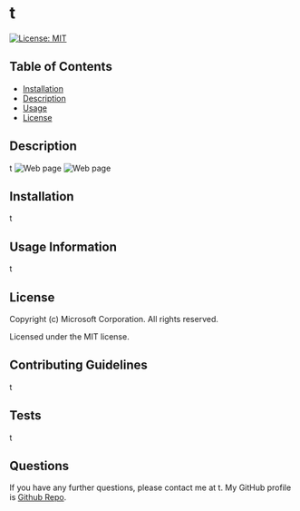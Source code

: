# t
  [![License: MIT](https://img.shields.io/badge/License-MIT-yellow.svg)](https://opensource.org/licenses/MIT)
  ## Table of Contents
  * [Installation](#Installation)
  * [Description](#Description)
  * [Usage](#Usage)
  * [License](#License)
  ## Description
  t
  ![Web page](assets/img/portfolio-index.png)
  ![Web page](assets/img/portfolio-portfolio.png)
  ## Installation
  t
  ## Usage Information
  t
  ## License
  Copyright (c) Microsoft Corporation. All rights reserved.
  
  Licensed under the MIT license.
  ## Contributing Guidelines
  t
  ## Tests
  t
  ## Questions
  If you have any further questions, please contact me at t.
  My GitHub profile is [Github Repo](https://github.com/t).

